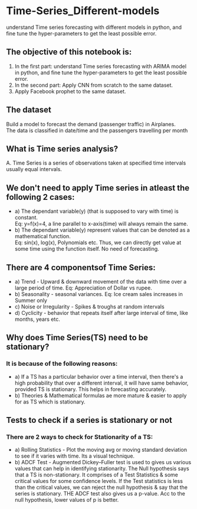 # Time-Series_Different-models
understand Time series forecasting with different models in python, and fine tune the hyper-parameters to get the least possible error.

<h2>The objective of this notebook is: </h2>
<ol>
<li>In the first part: understand Time series forecasting with ARIMA model in python, and fine tune the hyper-parameters to get the least possible error.</li>
<li> In the second part: Apply CNN from scratch to the same dataset.</li>
<li> Apply Facebook prophet to the same dataset.</li>
</ol>

<h2>The dataset</h2>

Build a model to forecast the demand (passenger traffic) in Airplanes.<br> 
The data is classified in date/time and the passengers travelling per month
<h2>What is Time series analysis?</h2>

A. Time Series is a series of observations taken at specified time intervals usually equal intervals. <br>
 

<h2>We don't need to apply Time series in atleast the following 2 cases:</h2>
<ul>
<li> 
a) The dependant variable(y) (that is supposed to vary with time) is constant.<br>
    Eq: y=f(x)=4, a line parallel to x-axis(time) will always remain the same.</li> 
<li> b) The dependant variable(y) represent values that can be denoted as a mathematical function.<br> Eq: sin(x), log(x), Polynomials etc. Thus, we can directly get value at some time using the function itself. No need of forecasting.</li> 
    </ul>

<h2>There are 4 componentsof Time Series:</h2>
<ul>
<li>
a) Trend - Upward & downward movement of the data with time over a large period of time. Eq: Appreciation of Dollar vs rupee.</li>
<li>b) Seasonality - seasonal variances. Eq: Ice cream sales increases in Summer only</li>
<li>c) Noise or Irregularity - Spikes & troughs at random intervals</li>
<li>d) Cyclicity - behavior that repeats itself after large interval of time, like months, years etc.</li>
</ul>

<h2>Why does Time Series(TS) need to be stationary?</h2>
<h3>It is because of the following reasons:</h3>
<ul>
<li>a) If a TS has a particular behavior over a time interval, then there's a high probability that over a different interval, it will have same behavior, provided TS is stationary. This helps in forecasting accurately.</li>
<li>b) Theories & Mathematical formulas ae more mature & easier to apply for as TS which is stationary.</li>
</ul>

<h2>Tests to check if a series is stationary or not</h2>
<h3> There are 2 ways to check for Stationarity of a TS:</h3>
<ul>
 <li>a) Rolling Statistics - Plot the moving avg or moving standard deviation to see if it varies with time. Its a visual technique.</li>
<li>b) ADCF Test - Augmented Dickey–Fuller test is used to gives us various values that can help in identifying stationarity. The Null hypothesis says that a TS is non-stationary. It comprises of a Test Statistics & some critical values for some confidence levels. If the Test statistics is less than the critical values, we can reject the null hypothesis & say that the series is stationary. THE ADCF test also gives us a p-value. Acc to the null hypothesis, lower values of p is better.</li>
     </ul>
